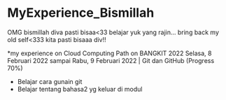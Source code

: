 # MyExperience_Bismillah
OMG bismillah diva pasti bisaa&lt;33 belajar yuk yang rajin... bring back my old self&lt;333 kita pasti bisaaa div!!

*my experience on Cloud Computing Path on BANGKIT 2022
Selasa, 8 Februari 2022 sampai Rabu, 9 Februari 2022 | Git dan GitHub (Progress 70%)
- Belajar cara gunain git
- Belajar tentang bahasa2 yg keluar di modul

